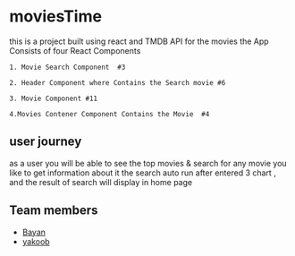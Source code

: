 # moviesTime

this is a project built using react and TMDB API for the movies
the App Consists of four React Components 
    
    1. Movie Search Component  #3
    
    2. Header Component where Contains the Search movie #6
    
    3. Movie Component #11
    
    4.Movies Contener Component Contains the Movie  #4

## user journey
as a user you will be able to see the top movies & search for any movie you like to get information about it
the search auto run after entered 3 chart , and the result of search will display in home page

## Team members
- [Bayan](https://github.com/bayan-404)
- [yakoob](https://github.com/YakoobHammouri)
